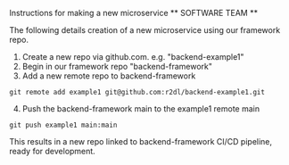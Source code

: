 Instructions for making a new microservice ** SOFTWARE TEAM **

The following details creation of a new microservice using our framework repo. 

1. Create a new repo via github.com. e.g. "backend-example1"
2. Begin in our framework repo "backend-framework"
3. Add a new remote repo to backend-framework
```
git remote add example1 git@github.com:r2dl/backend-example1.git
```
4. Push the backend-framework main to the example1 remote main
```
git push example1 main:main
```

This results in a new repo linked to backend-framework CI/CD pipeline, ready for development.